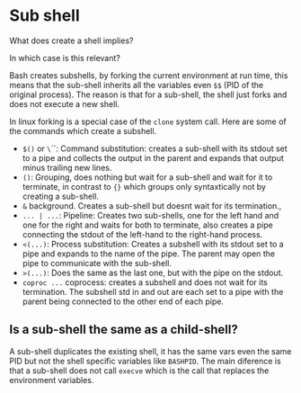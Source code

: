 # Sub shell

What does create a shell implies?

In which case is this relevant?

Bash creates subshells, by forking the current environment at run time, this means
that the sub-shell inherits all the variables even `$$` (PID of the original
process). The reason is that for a sub-shell, the shell just forks and does not
execute a new shell.

In linux forking is a special case of the `clone` system call.
Here are some of the commands which create a subshell.
* `$()` or `\`\``: Command substitution: creates a sub-shell with its stdout
     set to a pipe and collects the output in the parent and expands that 
     output minus trailing new lines.
* `()`: Grouping, does nothing but wait for a sub-shell and wait for it to 
    terminate, in contrast to `{}` which groups only syntaxtically not by
    creating a sub-shell.
* `&` background. Creates a sub-shell but doesnt wait for its termination.,
* `... | ...`: Pipeline: Creates two sub-shells, one for the left hand and
    one for the right and waits for both to terminate, also creates a pipe
    connecting the stdout of the left-hand to the right-hand process.
* `<(...)`: Process substitution: Creates a subshell with its stdout set to a 
    pipe and expands to the name of the pipe. The parent may open the pipe to 
    communicate with the sub-shell.
* `>(...)`: Does the same as the last one, but with the pipe on the stdout.
* `coproc ...` coprocess: creates a subshell and does not wait for its 
    termination. The subshell std in and out are each set to a pipe with the
    parent being connected to the other end of each pipe.






## Is a sub-shell the same as a child-shell?

A sub-shell duplicates the existing shell, it has the same vars even the same PID
but not the shell specific variables like `BASHPID`. 
The main diference is that a sub-shell does not call `execve` which is the call
that replaces the environment variables.
